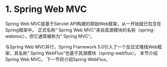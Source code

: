 # 1. Spring Web MVC

Spring Web MVC是基于Servlet API构建的原始Web框架，从一开始就已包含在Spring框架中。 正式名称“ Spring Web MVC”来自其源模块的名称（spring-webmvc），但它通常被称为“ Spring MVC”。

与Spring Web MVC并行，Spring Framework 5.0引入了一个反应式堆栈Web框架，其名称“ Spring WebFlux”也基于其源模块（spring-webflux）。 本节介绍Spring Web MVC。 下一节将介绍Spring WebFlux。

